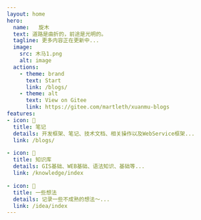 ```yaml
---
layout: home
hero:
  name:   旋木 
  text: 道路是曲折的，前途是光明的。
  tagline: 更多内容正在更新中...
  image:
    src: 木马1.png
    alt: image
  actions:
    - theme: brand
      text: Start
      link: /blogs/
    - theme: alt
      text: View on Gitee
      link: https://gitee.com/martleth/xuanmu-blogs
features:
- icon: 🔋
  title: 笔记
  details: 开发框架、笔记、技术文档、相关操作以及WebService框架...
  link: /blogs/

- icon: 🔧
  title: 知识库
  details: GIS基础、WEB基础、语法知识、基础等...
  link: /knowledge/index

- icon: 🚀
  title: 一些想法
  details: 记录一些不成熟的想法～...
  link: /idea/index
---
```

<!-- <div style="color: red; font-size: 24px;">这是个有style的随便写点</div> -->